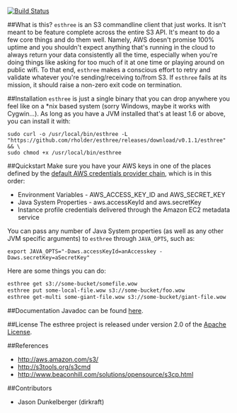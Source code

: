 [![Build Status](https://travis-ci.org/rholder/esthree.png)](https://travis-ci.org/rholder/esthree)

##What is this?
`esthree` is an S3 commandline client that just works. It isn't meant to be feature complete across the entire S3 API.
It's meant to do a few core things and do them well. Namely, AWS doesn't promise 100% uptime and you shouldn't expect
anything that's running in the cloud to always return your data consistently all the time, especially when you're doing
things like asking for too much of it at one time or playing around on public wifi. To that end, `esthree` makes a
conscious effort to retry and validate whatever you're sending/receiving to/from S3. If `esthree` fails at its mission,
it should raise a non-zero exit code on termination.

##Installation
`esthree` is just a single binary that you can drop anywhere you feel like on a *nix based system (sorry Windows, maybe
it works with Cygwin...). As long as you have a JVM installed that's at least 1.6 or above, you can install it with:
```
sudo curl -o /usr/local/bin/esthree -L "https://github.com/rholder/esthree/releases/download/v0.1.1/esthree" && \
sudo chmod +x /usr/local/bin/esthree
```

##Quickstart
Make sure you have your AWS keys in one of the places defined by the
[default AWS credentials provider chain](http://docs.aws.amazon.com/AWSJavaSDK/latest/javadoc/com/amazonaws/auth/DefaultAWSCredentialsProviderChain.html),
 which is in this order:
* Environment Variables - AWS_ACCESS_KEY_ID and AWS_SECRET_KEY
* Java System Properties - aws.accessKeyId and aws.secretKey
* Instance profile credentials delivered through the Amazon EC2 metadata service

You can pass any number of Java System properties (as well as any other JVM specific arguments) to `esthree`
through `JAVA_OPTS`, such as:
```
export JAVA_OPTS="-Daws.accessKeyId=anAccesskey -Daws.secretKey=aSecretKey"
```

Here are some things you can do:
```bash
esthree get s3://some-bucket/somefile.wow
esthree put some-local-file.wow s3://some-bucket/foo.wow
esthree get-multi some-giant-file.wow s3://some-bucket/giant-file.wow
```

##Documentation
Javadoc can be found [here](http://rholder.github.io/esthree/javadoc/0.1.1).

##License
The esthree project is released under version 2.0 of the
[Apache License](http://www.apache.org/licenses/LICENSE-2.0).

##References
* http://aws.amazon.com/s3/
* http://s3tools.org/s3cmd
* http://www.beaconhill.com/solutions/opensource/s3cp.html

##Contributors
* Jason Dunkelberger (dirkraft)
